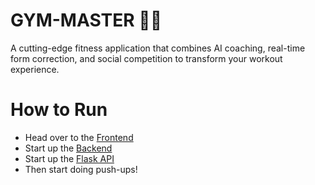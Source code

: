 # GYM-MASTER 🏋️‍♂️

A cutting-edge fitness application that combines AI coaching, real-time form correction, and social competition to transform your workout experience.

# How to Run
- Head over to the [Frontend](https://huggingface.co/spaces/Jguan10/GymMasterFront)
- Start up the [Backend](https://huggingface.co/spaces/Jguan10/GymMasterBack)
- Start up the [Flask API](https://huggingface.co/spaces/Jguan10/GymMasterAPI)
- Then start doing push-ups!


